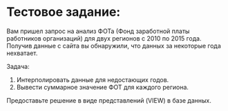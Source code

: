 # Тестовое задание:
Вам пришел запрос на анализ ФОТа (Фонд заработной платы работников организаций) для двух регионов с 2010 по 2015 года.
Получив данные с сайта вы обнаружили, что данных за некоторые года нехватает.

Задача: 
1) Интерполировать данные для недостающих годов.
2) Вывести суммарное значение ФОТ для каждого региона.


Предоставьте решение в виде представлений (VIEW) в базе данных.
